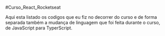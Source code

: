 #Curso_React_Rocketseat

Aqui esta listado os codigos que eu fiz no decorrer do curso e de forma separada também a mudança de linguagem que foi feita durante o curso, de JavaScript para TyperScript. 
